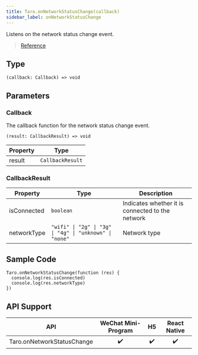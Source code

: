 ```yaml
---
title: Taro.onNetworkStatusChange(callback)
sidebar_label: onNetworkStatusChange
---
```


Listens on the network status change event.

> [Reference](https://developers.weixin.qq.com/miniprogram/en/dev/api/device/network/wx.onNetworkStatusChange.html)

## Type

```tsx
(callback: Callback) => void
```

## Parameters

### Callback

The callback function for the network status change event.

```tsx
(result: CallbackResult) => void
```

<table>
  <thead>
    <tr>
      <th>Property</th>
      <th>Type</th>
    </tr>
  </thead>
  <tbody>
    <tr>
      <td>result</td>
      <td><code>CallbackResult</code></td>
    </tr>
  </tbody>
</table>

### CallbackResult

<table>
  <thead>
    <tr>
      <th>Property</th>
      <th>Type</th>
      <th>Description</th>
    </tr>
  </thead>
  <tbody>
    <tr>
      <td>isConnected</td>
      <td><code>boolean</code></td>
      <td>Indicates whether it is connected to the network</td>
    </tr>
    <tr>
      <td>networkType</td>
      <td><code>&quot;wifi&quot; | &quot;2g&quot; | &quot;3g&quot; | &quot;4g&quot; | &quot;unknown&quot; | &quot;none&quot;</code></td>
      <td>Network type</td>
    </tr>
  </tbody>
</table>

## Sample Code

```tsx
Taro.onNetworkStatusChange(function (res) {
  console.log(res.isConnected)
  console.log(res.networkType)
})
```

## API Support

| API | WeChat Mini-Program | H5 | React Native |
| :---: | :---: | :---: | :---: |
| Taro.onNetworkStatusChange | ✔️ | ✔️ | ✔️ |
